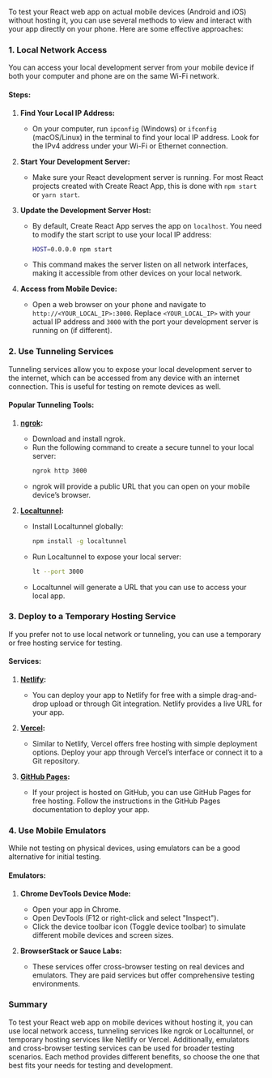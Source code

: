To test your React web app on actual mobile devices (Android and iOS) without hosting it, you can use several methods to view and interact with your app directly on your phone. Here are some effective approaches:

### 1. **Local Network Access**

You can access your local development server from your mobile device if both your computer and phone are on the same Wi-Fi network.

#### Steps:

1. **Find Your Local IP Address:**
   - On your computer, run `ipconfig` (Windows) or `ifconfig` (macOS/Linux) in the terminal to find your local IP address. Look for the IPv4 address under your Wi-Fi or Ethernet connection.

2. **Start Your Development Server:**
   - Make sure your React development server is running. For most React projects created with Create React App, this is done with `npm start` or `yarn start`.

3. **Update the Development Server Host:**
   - By default, Create React App serves the app on `localhost`. You need to modify the start script to use your local IP address:
     ```sh
     HOST=0.0.0.0 npm start
     ```
   - This command makes the server listen on all network interfaces, making it accessible from other devices on your local network.

4. **Access from Mobile Device:**
   - Open a web browser on your phone and navigate to `http://<YOUR_LOCAL_IP>:3000`. Replace `<YOUR_LOCAL_IP>` with your actual IP address and `3000` with the port your development server is running on (if different).

### 2. **Use Tunneling Services**

Tunneling services allow you to expose your local development server to the internet, which can be accessed from any device with an internet connection. This is useful for testing on remote devices as well.

#### Popular Tunneling Tools:

1. **[ngrok](https://ngrok.com/):**
   - Download and install ngrok.
   - Run the following command to create a secure tunnel to your local server:
     ```sh
     ngrok http 3000
     ```
   - ngrok will provide a public URL that you can open on your mobile device’s browser.

2. **[Localtunnel](https://localtunnel.github.io/www/):**
   - Install Localtunnel globally:
     ```sh
     npm install -g localtunnel
     ```
   - Run Localtunnel to expose your local server:
     ```sh
     lt --port 3000
     ```
     
   - Localtunnel will generate a URL that you can use to access your local app.

### 3. **Deploy to a Temporary Hosting Service**

If you prefer not to use local network or tunneling, you can use a temporary or free hosting service for testing.

#### Services:

1. **[Netlify](https://www.netlify.com/):**
   - You can deploy your app to Netlify for free with a simple drag-and-drop upload or through Git integration. Netlify provides a live URL for your app.

2. **[Vercel](https://vercel.com/):**
   - Similar to Netlify, Vercel offers free hosting with simple deployment options. Deploy your app through Vercel’s interface or connect it to a Git repository.

3. **[GitHub Pages](https://pages.github.com/):**
   - If your project is hosted on GitHub, you can use GitHub Pages for free hosting. Follow the instructions in the GitHub Pages documentation to deploy your app.

### 4. **Use Mobile Emulators**

While not testing on physical devices, using emulators can be a good alternative for initial testing.

#### Emulators:

1. **Chrome DevTools Device Mode:**
   - Open your app in Chrome.
   - Open DevTools (F12 or right-click and select "Inspect").
   - Click the device toolbar icon (Toggle device toolbar) to simulate different mobile devices and screen sizes.

2. **BrowserStack or Sauce Labs:**
   - These services offer cross-browser testing on real devices and emulators. They are paid services but offer comprehensive testing environments.

### Summary

To test your React web app on mobile devices without hosting it, you can use local network access, tunneling services like ngrok or Localtunnel, or temporary hosting services like Netlify or Vercel. Additionally, emulators and cross-browser testing services can be used for broader testing scenarios. Each method provides different benefits, so choose the one that best fits your needs for testing and development.
